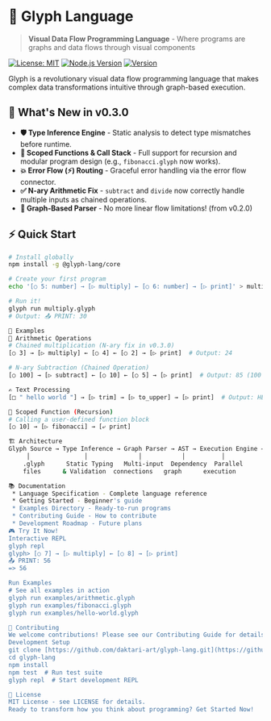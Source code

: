 # 🔮 Glyph Language

> **Visual Data Flow Programming Language** - Where programs are graphs and data flows through visual components

[![License: MIT](https://img.shields.io/badge/License-MIT-blue.svg)](https://opensource.org/licenses/MIT)
[![Node.js Version](https://img.shields.io/badge/node-%3E%3D18-brightgreen)](https://nodejs.org)
[![Version](https://img.shields.io/badge/version-0.3.0-green)](https://github.com/daktari-art/glyph-lang)

Glyph is a revolutionary visual data flow programming language that makes complex data transformations intuitive through graph-based execution.

## 🚀 What's New in v0.3.0

- **🛡️ Type Inference Engine** - Static analysis to detect type mismatches before runtime.
- **🔗 Scoped Functions & Call Stack** - Full support for recursion and modular program design (e.g., `fibonacci.glyph` now works).
- **💥 Error Flow (⚡) Routing** - Graceful error handling via the error flow connector.
- **✅ N-ary Arithmetic Fix** - `subtract` and `divide` now correctly handle multiple inputs as chained operations.
- **🎯 Graph-Based Parser** - No more linear flow limitations! (from v0.2.0)

## ⚡ Quick Start

```bash
# Install globally
npm install -g @glyph-lang/core

# Create your first program
echo '[○ 5: number] → [▷ multiply] ← [○ 6: number] → [▷ print]' > multiply.glyph

# Run it!
glyph run multiply.glyph
# Output: 📤 PRINT: 30

📖 Examples
🔢 Arithmetic Operations
# Chained multiplication (N-ary fix in v0.3.0)
[○ 3] → [▷ multiply] ← [○ 4] ← [○ 2] → [▷ print]  # Output: 24

# N-ary Subtraction (Chained Operation)
[○ 100] → [▷ subtract] ← [○ 10] ← [○ 5] → [▷ print]  # Output: 85 (100 - 10 - 5)

✍️ Text Processing
[□ " hello world "] → [▷ trim] → [▷ to_upper] → [▷ print]  # Output: HELLO WORLD

🚀 Scoped Function (Recursion)
# Calling a user-defined function block
[○ 10] → [▷ fibonacci] → [⤶ print]

🏗️ Architecture
Glyph Source → Type Inference → Graph Parser → AST → Execution Engine → Results
     │               │              │           │          │
    .glyph      Static Typing   Multi-input  Dependency  Parallel
    files      & Validation  connections   graph      execution

📚 Documentation
 * Language Specification - Complete language reference
 * Getting Started - Beginner's guide
 * Examples Directory - Ready-to-run programs
 * Contributing Guide - How to contribute
 * Development Roadmap - Future plans
🎮 Try It Now!
Interactive REPL
glyph repl
glyph> [○ 7] → [▷ multiply] ← [○ 8] → [▷ print]
📤 PRINT: 56
=> 56

Run Examples
# See all examples in action
glyph run examples/arithmetic.glyph
glyph run examples/fibonacci.glyph
glyph run examples/hello-world.glyph

🤝 Contributing
We welcome contributions! Please see our Contributing Guide for details.
Development Setup
git clone [https://github.com/daktari-art/glyph-lang.git](https://github.com/daktari-art/glyph-lang.git)
cd glyph-lang
npm install
npm test  # Run test suite
glyph repl  # Start development REPL

📄 License
MIT License - see LICENSE for details.
Ready to transform how you think about programming? Get Started Now!

